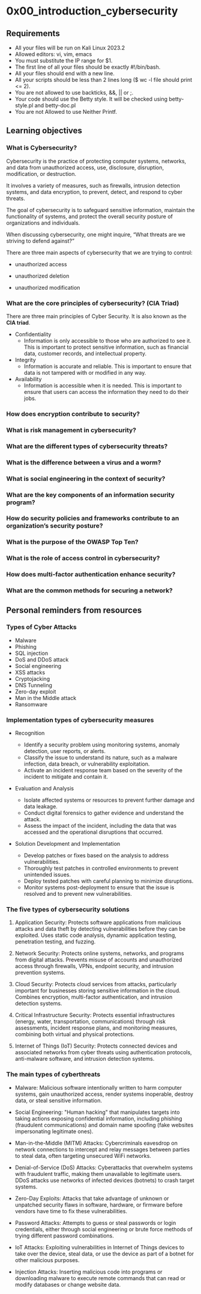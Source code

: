 # 0x00_introduction_cybersecurity

## Requirements

- All your files will be run on Kali Linux 2023.2
- Allowed editors: vi, vim, emacs
- You must substitute the IP range for $1.
- The first line of all your files should be exactly #!/bin/bash.
- All your files should end with a new line.
- All your scripts should be less than 2 lines long ($ wc -l file should print <= 2).
- You are not allowed to use backticks, &&, || or ;.
- Your code should use the Betty style. It will be checked using betty-style.pl and betty-doc.pl
- You are not Allowed to use Neither Printf.

## Learning objectives

### What is Cybersecurity?

Cybersecurity is the practice of protecting computer systems, networks, and data from unauthorized access, use, disclosure, disruption, modification, or destruction.

It involves a variety of measures, such as firewalls, intrusion detection systems, and data encryption, to prevent, detect, and respond to cyber threats. 

The goal of cybersecurity is to safeguard sensitive information, maintain the functionality of systems, and protect the overall security posture of organizations and individuals.

When discussing cybersecurity, one might inquire, “What threats are we striving to defend against?”

There are three main aspects of cybersecurity that we are trying to control:

- unauthorized access

- unauthorized deletion

- unauthorized modification


### What are the core principles of cybersecurity? (CIA Triad)

There are three main principles of Cyber Security. It is also known as the **CIA triad**.

- Confidentiality
	- Information is only accessible to those who are authorized to see it. This is important to protect sensitive information, such as financial data, customer records, and intellectual property.
- Integrity
	- Information is accurate and reliable. This is important to ensure that data is not tampered with or modified in any way.
- Availability
	- Information is accessible when it is needed. This is important to ensure that users can access the information they need to do their jobs.

### How does encryption contribute to security?
### What is risk management in cybersecurity?
### What are the different types of cybersecurity threats?
### What is the difference between a virus and a worm?
### What is social engineering in the context of security?
### What are the key components of an information security program?
### How do security policies and frameworks contribute to an organization’s security posture?
### What is the purpose of the OWASP Top Ten?
### What is the role of access control in cybersecurity?
### How does multi-factor authentication enhance security?
### What are the common methods for securing a network?

## Personal reminders from resources

### Types of Cyber Attacks

- Malware
- Phishing
- SQL injection
- DoS and DDoS attack
- Social engineering
- XSS attacks
- Cryptojacking
- DNS Tunneling
- Zero-day exploit
- Man in the Middle attack
- Ransomware

### Implementation types of cybersecurity measures

- Recognition
	- Identify a security problem using monitoring systems, anomaly detection, user reports, or alerts.
	- Classify the issue to understand its nature, such as a malware infection, data breach, or vulnerability exploitation.
	- Activate an incident response team based on the severity of the incident to mitigate and contain it.

- Evaluation and Analysis
	- Isolate affected systems or resources to prevent further damage and data leakage.
	- Conduct digital forensics to gather evidence and understand the attack.
	- Assess the impact of the incident, including the data that was accessed and the operational disruptions that occurred.

- Solution Development and Implementation
	- Develop patches or fixes based on the analysis to address vulnerabilities.
	- Thoroughly test patches in controlled environments to prevent unintended issues.
	- Deploy tested patches with careful planning to minimize disruptions.
	- Monitor systems post-deployment to ensure that the issue is resolved and to prevent new vulnerabilities.

### The five types of cybersecurity solutions

1. Application Security: Protects software applications from malicious attacks and data theft by detecting vulnerabilities before they can be exploited. Uses static code analysis, dynamic application testing, penetration testing, and fuzzing.

2. Network Security: Protects online systems, networks, and programs from digital attacks. Prevents misuse of accounts and unauthorized access through firewalls, VPNs, endpoint security, and intrusion prevention systems.

3. Cloud Security: Protects cloud services from attacks, particularly important for businesses storing sensitive information in the cloud. Combines encryption, multi-factor authentication, and intrusion detection systems.

4. Critical Infrastructure Security: Protects essential infrastructures (energy, water, transportation, communications) through risk assessments, incident response plans, and monitoring measures, combining both virtual and physical protections.

5. Internet of Things (IoT) Security: Protects connected devices and associated networks from cyber threats using authentication protocols, anti-malware software, and intrusion detection systems.

### The main types of cyberthreats

- Malware: Malicious software intentionally written to harm computer systems, gain unauthorized access, render systems inoperable, destroy data, or steal sensitive information.

- Social Engineering: "Human hacking" that manipulates targets into taking actions exposing confidential information, including phishing (fraudulent communications) and domain name spoofing (fake websites impersonating legitimate ones).

- Man-in-the-Middle (MITM) Attacks: Cybercriminals eavesdrop on network connections to intercept and relay messages between parties to steal data, often targeting unsecured WiFi networks.

- Denial-of-Service (DoS) Attacks: Cyberattacks that overwhelm systems with fraudulent traffic, making them unavailable to legitimate users. DDoS attacks use networks of infected devices (botnets) to crash target systems.

- Zero-Day Exploits: Attacks that take advantage of unknown or unpatched security flaws in software, hardware, or firmware before vendors have time to fix these vulnerabilities.

- Password Attacks: Attempts to guess or steal passwords or login credentials, either through social engineering or brute force methods of trying different password combinations.

- IoT Attacks: Exploiting vulnerabilities in Internet of Things devices to take over the device, steal data, or use the device as part of a botnet for other malicious purposes.

- Injection Attacks: Inserting malicious code into programs or downloading malware to execute remote commands that can read or modify databases or change website data.
